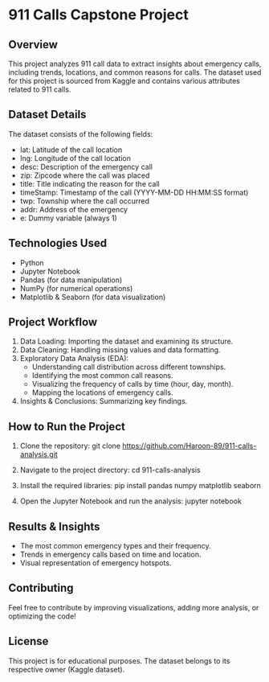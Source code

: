 # 911 Calls Capstone Project

## Overview
This project analyzes 911 call data to extract insights about emergency calls, including trends, locations, and common reasons for calls. The dataset used for this project is sourced from Kaggle and contains various attributes related to 911 calls.

## Dataset Details
The dataset consists of the following fields:
- lat: Latitude of the call location
- lng: Longitude of the call location
- desc: Description of the emergency call
- zip: Zipcode where the call was placed
- title: Title indicating the reason for the call
- timeStamp: Timestamp of the call (YYYY-MM-DD HH:MM:SS format)
- twp: Township where the call occurred
- addr: Address of the emergency
- e: Dummy variable (always 1)

## Technologies Used
- Python
- Jupyter Notebook
- Pandas (for data manipulation)
- NumPy (for numerical operations)
- Matplotlib & Seaborn (for data visualization)

## Project Workflow
1. Data Loading: Importing the dataset and examining its structure.
2. Data Cleaning: Handling missing values and data formatting.
3. Exploratory Data Analysis (EDA):
   - Understanding call distribution across different townships.
   - Identifying the most common call reasons.
   - Visualizing the frequency of calls by time (hour, day, month).
   - Mapping the locations of emergency calls.
4. Insights & Conclusions: Summarizing key findings.

## How to Run the Project
1. Clone the repository:
   git clone https://github.com/Haroon-89/911-calls-analysis.git
   
2. Navigate to the project directory:
   cd 911-calls-analysis
3. Install the required libraries:
   pip install pandas numpy matplotlib seaborn

4. Open the Jupyter Notebook and run the analysis:
   jupyter notebook

## Results & Insights
- The most common emergency types and their frequency.
- Trends in emergency calls based on time and location.
- Visual representation of emergency hotspots.

## Contributing
Feel free to contribute by improving visualizations, adding more analysis, or optimizing the code!

## License
This project is for educational purposes. The dataset belongs to its respective owner (Kaggle dataset).
